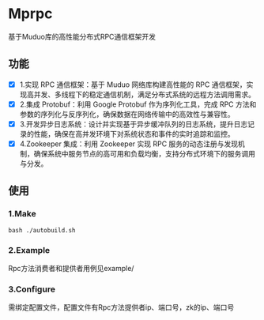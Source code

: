 # Mprpc
基于Muduo库的高性能分布式RPC通信框架开发

## 功能
- [x] 1.实现 RPC 通信框架：基于 Muduo 网络库构建高性能的 RPC 通信框架，实现高并发、多线程下的稳定通信机制，满足分布式系统的远程方法调用需求。
- [x] 2.集成 Protobuf：利用 Google Protobuf 作为序列化工具，完成 RPC 方法和参数的序列化与反序列化，确保数据在网络传输中的高效性与兼容性。
- [x] 3.开发异步日志系统：设计并实现基于异步缓冲队列的日志系统，提升日志记录的性能，确保在高并发环境下对系统状态和事件的实时追踪和监控。
- [x] 4.Zookeeper 集成：利用 Zookeeper 实现 RPC 服务的动态注册与发现机制，确保系统中服务节点的高可用和负载均衡，支持分布式环境下的服务调用与分发。

## 使用
### 1.Make
`bash ./autobuild.sh`
### 2.Example
Rpc方法消费者和提供者用例见example/
### 3.Configure
需绑定配置文件，配置文件有Rpc方法提供者ip、端口号，zk的ip、端口号
